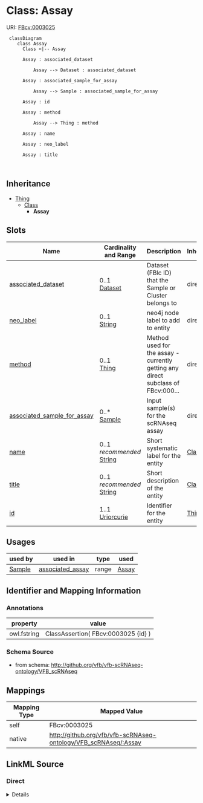 # Class: Assay



URI: [FBcv:0003025](http://purl.obolibrary.org/obo/FBcv_0003025)




```mermaid
 classDiagram
    class Assay
      Class <|-- Assay
      
      Assay : associated_dataset
        
          Assay --> Dataset : associated_dataset
        
      Assay : associated_sample_for_assay
        
          Assay --> Sample : associated_sample_for_assay
        
      Assay : id
        
      Assay : method
        
          Assay --> Thing : method
        
      Assay : name
        
      Assay : neo_label
        
      Assay : title
        
      
```





## Inheritance
* [Thing](Thing.md)
    * [Class](Class.md)
        * **Assay**



## Slots

| Name | Cardinality and Range | Description | Inheritance |
| ---  | --- | --- | --- |
| [associated_dataset](associated_dataset.md) | 0..1 <br/> [Dataset](Dataset.md) | Dataset (FBlc ID) that the Sample or Cluster belongs to | direct |
| [neo_label](neo_label.md) | 0..1 <br/> [String](String.md) | neo4j node label to add to entity | direct |
| [method](method.md) | 0..1 <br/> [Thing](Thing.md) | Method used for the assay - currently getting any direct subclass of FBcv:000... | direct |
| [associated_sample_for_assay](associated_sample_for_assay.md) | 0..* <br/> [Sample](Sample.md) | Input sample(s) for the scRNAseq assay | direct |
| [name](name.md) | 0..1 _recommended_ <br/> [String](String.md) | Short systematic label for the entity | [Class](Class.md) |
| [title](title.md) | 0..1 _recommended_ <br/> [String](String.md) | Short description of the entity | [Class](Class.md) |
| [id](id.md) | 1..1 <br/> [Uriorcurie](Uriorcurie.md) | Identifier for the entity | [Thing](Thing.md) |





## Usages

| used by | used in | type | used |
| ---  | --- | --- | --- |
| [Sample](Sample.md) | [associated_assay](associated_assay.md) | range | [Assay](Assay.md) |






## Identifier and Mapping Information





### Annotations

| property | value |
| --- | --- |
| owl.fstring | ClassAssertion( FBcv:0003025 {id} ) |



### Schema Source


* from schema: http://github.org/vfb/vfb-scRNAseq-ontology/VFB_scRNAseq





## Mappings

| Mapping Type | Mapped Value |
| ---  | ---  |
| self | FBcv:0003025 |
| native | http://github.org/vfb/vfb-scRNAseq-ontology/VFB_scRNAseq/:Assay |





## LinkML Source

<!-- TODO: investigate https://stackoverflow.com/questions/37606292/how-to-create-tabbed-code-blocks-in-mkdocs-or-sphinx -->

### Direct

<details>
```yaml
name: Assay
annotations:
  owl.fstring:
    tag: owl.fstring
    value: ClassAssertion( FBcv:0003025 {id} )
from_schema: http://github.org/vfb/vfb-scRNAseq-ontology/VFB_scRNAseq
is_a: Class
slots:
- associated_dataset
- neo_label
attributes:
  method:
    name: method
    annotations:
      owl.fstring:
        tag: owl.fstring
        value: ClassAssertion( ObjectSomeValuesFrom( BAO:0000212 {V} ) {id} )
    description: Method used for the assay - currently getting any direct subclass
      of FBcv:0009005 'single-cell library sequencing' for scRNAseq data.
    from_schema: http://github.org/vfb/vfb-scRNAseq-ontology/VFB_scRNAseq
    rank: 1000
    slot_uri: BAO:0000212
    multivalued: false
    domain_of:
    - Assay
    range: Thing
  associated_sample_for_assay:
    name: associated_sample_for_assay
    annotations:
      owl:
        tag: owl
        value: ObjectPropertyAssertion
    description: Input sample(s) for the scRNAseq assay. Multiple IDs should be separated
      with '|' or in different rows.
    from_schema: http://github.org/vfb/vfb-scRNAseq-ontology/VFB_scRNAseq
    rank: 1000
    slot_uri: RO:0002233
    multivalued: true
    domain_of:
    - Assay
    range: Sample
class_uri: FBcv:0003025

```
</details>

### Induced

<details>
```yaml
name: Assay
annotations:
  owl.fstring:
    tag: owl.fstring
    value: ClassAssertion( FBcv:0003025 {id} )
from_schema: http://github.org/vfb/vfb-scRNAseq-ontology/VFB_scRNAseq
is_a: Class
attributes:
  method:
    name: method
    annotations:
      owl.fstring:
        tag: owl.fstring
        value: ClassAssertion( ObjectSomeValuesFrom( BAO:0000212 {V} ) {id} )
    description: Method used for the assay - currently getting any direct subclass
      of FBcv:0009005 'single-cell library sequencing' for scRNAseq data.
    from_schema: http://github.org/vfb/vfb-scRNAseq-ontology/VFB_scRNAseq
    rank: 1000
    slot_uri: BAO:0000212
    multivalued: false
    alias: method
    owner: Assay
    domain_of:
    - Assay
    range: Thing
  associated_sample_for_assay:
    name: associated_sample_for_assay
    annotations:
      owl:
        tag: owl
        value: ObjectPropertyAssertion
    description: Input sample(s) for the scRNAseq assay. Multiple IDs should be separated
      with '|' or in different rows.
    from_schema: http://github.org/vfb/vfb-scRNAseq-ontology/VFB_scRNAseq
    rank: 1000
    slot_uri: RO:0002233
    multivalued: true
    alias: associated_sample_for_assay
    owner: Assay
    domain_of:
    - Assay
    range: Sample
  associated_dataset:
    name: associated_dataset
    annotations:
      owl.fstring:
        tag: owl.fstring
        value: AnnotationAssertion( dcterms:source {id} {V} )
    description: Dataset (FBlc ID) that the Sample or Cluster belongs to.
    from_schema: http://github.org/vfb/vfb-scRNAseq-ontology/VFB_scRNAseq
    rank: 1000
    slot_uri: dcterms:source
    alias: associated_dataset
    owner: Assay
    domain_of:
    - Sample
    - Assay
    - Clustering
    - Cluster
    range: Dataset
  neo_label:
    name: neo_label
    annotations:
      owl:
        tag: owl
        value: AnnotationProperty
    description: neo4j node label to add to entity.
    from_schema: http://github.org/vfb/vfb-scRNAseq-ontology/VFB_scRNAseq
    rank: 1000
    slot_uri: neo_property:nodeLabel
    alias: neo_label
    owner: Assay
    domain_of:
    - Dataset
    - Sample
    - Assay
    - Cluster
    - Publication
    range: string
  name:
    name: name
    annotations:
      owl:
        tag: owl
        value: AnnotationAssertion
    description: Short systematic label for the entity.
    from_schema: http://github.org/vfb/vfb-scRNAseq-ontology/VFB_scRNAseq
    rank: 1000
    slot_uri: rdfs:label
    alias: name
    owner: Assay
    domain_of:
    - Class
    range: string
    recommended: true
  title:
    name: title
    annotations:
      owl:
        tag: owl
        value: AnnotationAssertion
    description: Short description of the entity.
    from_schema: http://github.org/vfb/vfb-scRNAseq-ontology/VFB_scRNAseq
    rank: 1000
    slot_uri: IAO:0000115
    alias: title
    owner: Assay
    domain_of:
    - Class
    range: string
    recommended: true
  id:
    name: id
    description: Identifier for the entity. FlyBase identifiers should be prefixed
      with 'FlyBase:'.
    from_schema: http://github.org/vfb/vfb-scRNAseq-ontology/VFB_scRNAseq
    rank: 1000
    identifier: true
    alias: id
    owner: Assay
    domain_of:
    - Thing
    range: uriorcurie
    required: true
class_uri: FBcv:0003025

```
</details>